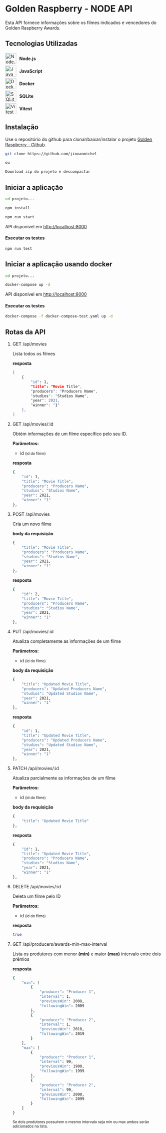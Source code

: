# Golden Raspberry - NODE API

Esta API fornece informações sobre os filmes indicados e vencedores do Golden Raspberry Awards.

## Tecnologias Utilizadas


<div style="display: flex; align-items: center; margin-bottom: 5px;">
  <img src="https://img.icons8.com/color/48/000000/nodejs.png" alt="Node.js" style="margin-right: 10px; width: 35px;" />
  <strong>Node.js</strong>
</div>

<div style="display: flex; align-items: center; margin-bottom: 5px;">
  <img src="https://img.icons8.com/color/48/000000/javascript.png" alt="JavaScript" style="margin-right: 10px; width: 35px;" />
  <strong>JavaScript</strong>
</div>

<div style="display: flex; align-items: center; margin-bottom: 5px;">
  <img src="https://img.icons8.com/color/48/000000/docker.png" alt="Docker" style="margin-right: 10px; width: 35px;" />
  <strong>Docker</strong>
</div>

<div style="display: flex; align-items: center; margin-bottom: 5px;">
  <img src="https://upload.wikimedia.org/wikipedia/commons/3/38/SQLite370.svg" alt="SQLite" style="margin-right: 10px; width: 35px;" />
  <strong>SQLite</strong>
</div>

<div style="display: flex; align-items: center; margin-bottom: 5px;">
  <img src="https://vitest.dev/logo.svg" alt="Vitest" style="margin-right: 10px; width: 35px;" />
  <strong>Vitest</strong>
</div>

<!-- <div style="display: flex; align-items: center; margin-bottom: 5px;">
  <img src="https://img.icons8.com/color/48/000000/react-native.png" alt="React" style="margin-right: 10px; width: 35px;" />
  <strong>React</strong>
</div> -->


## Instalação

Use o repositório do github para clonar/baixar/instalar o projeto [Golden Raspberry - Github](https://github.com/jiovanmichel).

```bash
git clone https://github.com/jiovanmichel

ou

Download zip do projeto e descompactar
```

## Iniciar a aplicação

```bash
cd projeto...

npm install

npm run start
```
API disponível em [http://localhost:8000](http://localhost:8000)

#### Executar os testes
```bash
npm run test
```

## Iniciar a aplicação usando docker

```bash
cd projeto...

docker-compose up -d
```
API disponível em [http://localhost:8000](http://localhost:8000)

#### Executar os testes
```bash
docker-compose -f docker-compose-test.yaml up -d
```

## Rotas da API


1. GET /api/movies

    Lista todos os filmes

     __resposta__
    ```bash
    [
        {
            "id": 1,
            "title": "Movie Title",
            "producers": "Producers Name",
            "studios": "Studios Name",
            "year": 2021,
            "winner": "1"
        },
    ]
    ```

2. GET /api/movies/:id

    Obtém informações de um filme específico pelo seu ID.

    __Parâmetros:__

    - id <small>(id do filme)</small>

    __resposta__
    ```bash
    {
        "id": 1,
        "title": "Movie Title",
        "producers": "Producers Name",
        "studios": "Studios Name",
        "year": 2021,
        "winner": "1"
    },
    ```

3. POST /api/movies

    Cria um novo filme

    __body da requisição__
    ```bash
    {
        "title": "Movie Title",
        "producers": "Producers Name",
        "studios": "Studios Name",
        "year": 2021,
        "winner": "1"
    },
    ```

    __resposta__
    ```bash
    {
        "id": 2,
        "title": "Movie Title",
        "producers": "Producers Name",
        "studios": "Studios Name",
        "year": 2021,
        "winner": "1"
    },


4. PUT /api/movies/:id

    Atualiza completamente as informações de um filme

    __Parâmetros:__

    - id <small>(id do filme)</small>

    __body da requisição__
    ```bash
    {
        "title": "Updated Movie Title",
        "producers": "Updated Producers Name",
        "studios": "Updated Studios Name",
        "year": 2021,
        "winner": "1"
    },
    ```

    __resposta__
    ```bash
    {
        "id": 1,
        "title": "Updated Movie Title",
        "producers": "Updated Producers Name",
        "studios": "Updated Studios Name",
        "year": 2021,
        "winner": "1"
    },

5. PATCH /api/movies/:id

    Atualiza parcialmente as informações de um filme

    __Parâmetros:__

    - id <small>(id do filme)</small>

    __body da requisição__
    ```bash
    {
        "title": "Updated Movie Title"
    },
    ```

    __resposta__
    ```bash
    {
        "id": 1,
        "title": "Updated Movie Title",
        "producers": "Producers Name",
        "studios": "Studios Name",
        "year": 2021,
        "winner": "1"
    },
    ```

6. DELETE /api/movies/:id

    Deleta um filme pelo ID

    __Parâmetros:__

    - id <small>(id do filme)</small>

    __resposta__
    ```bash
    true
    ```

7. GET /api/producers/awards-min-max-interval

    Lista os produtores com menor __(min)__ e maior __(max)__ intervalo entre dois prêmios

    __resposta__
    ```bash
    {
        "min": [
            {
                "producer": "Producer 1",
                "interval": 1,
                "previousWin": 2008,
                "followingWin": 2009
            },
            {
                "producer": "Producer 2",
                "interval": 1,
                "previousWin": 2018,
                "followingWin": 2019
            }
        ],
        "max": [
            {
                "producer": "Producer 1",
                "interval": 99,
                "previousWin": 1900,
                "followingWin": 1999
            },
            {
                "producer": "Producer 2",
                "interval": 99,
                "previousWin": 2000,
                "followingWin": 2099
            }
        ]
    }
    ```

    <small>Se dois produtores possuírem o mesmo intervalo seja min ou max ambos serão adicionados na lista.</small>

